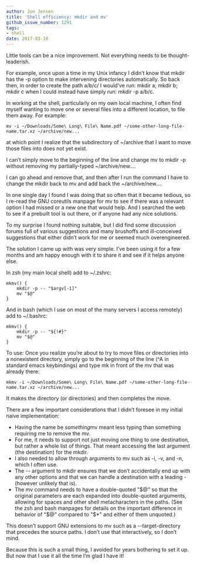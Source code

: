 ```yaml
---
author: Jon Jensen
title: 'Shell efficiency: mkdir and mv'
github_issue_number: 1291
tags:
- shell
date: 2017-03-10
---
```


Little tools can be a nice improvement. Not everything needs to be thought-leaderish.

For example, once upon a time in my Unix infancy I didn’t know that mkdir has the -p option to make intervening directories automatically. So back then, in order to create the path a/b/c/ I would’ve run: mkdir a; mkdir b; mkdir c when I could instead have simply run: mkdir -p a/b/c.

In working at the shell, particularly on my own local machine, I often find myself wanting to move one or several files into a different location, to file them away. For example:

```shell
mv -i ~/Downloads/Some\ Long\ File\ Name.pdf ~/some-other-long-file-name.tar.xz ~/archive/new...
```

at which point I realize that the subdirectory of ~/archive that I want to move those files into does not yet exist.

I can’t simply move to the beginning of the line and change mv to mkdir -p without removing my partially-typed ~/archive/new....

I can go ahead and remove that, and then after I run the command I have to change the mkdir back to mv and add back the ~/archive/new....

In one single day I found I was doing that so often that it became tedious, so I re-read the GNU coreutils manpage for mv to see if there was a relevant option I had missed or a new one that would help. And I searched the web to see if a prebuilt tool is out there, or if anyone had any nice solutions.

To my surprise I found nothing suitable, but I did find some discussion forums full of various suggestions and many brushoffs and ill-conceived suggestions that either didn’t work for me or seemed much overengineered.

The solution I came up with was very simple. I’ve been using it for a few months and am happy enough with it to share it and see if it helps anyone else.

In zsh (my main local shell) add to ~/.zshrc:

```shell
mkmv() {
    mkdir -p -- "$argv[-1]"
    mv "$@"
}
```

And in bash (which I use on most of the many servers I access remotely) add to ~/.bashrc:

```shell
mkmv() {
    mkdir -p -- "${!#}"
    mv "$@"
}
```

To use: Once you realize you’re about to try to move files or directories into a nonexistent directory, simply go to the beginning of the line (^A in standard emacs keybindings) and type mk in front of the mv that was already there:

```shell
mkmv -i ~/Downloads/Some\ Long\ File\ Name.pdf ~/some-other-long-file-name.tar.xz ~/archive/new...
```

It makes the directory (or directories) and then completes the move.

There are a few important considerations that I didn’t foresee in my initial naive implementation:

- Having the name be *something*mv meant less typing than something requiring me to remove the mv.
- For me, it needs to support not just moving one thing to one destination, but rather a whole list of things. That meant accessing the last argument (the destination) for the mkdir.
- I also needed to allow through arguments to mv such as -i, -v, and -n, which I often use.
- The -- argument to mkdir ensures that we don’t accidentally end up with any other options and that we can handle a destination with a leading - (however unlikely that is).
- The mv command needs to have a double-quoted "$@" so that the original parameters are each expanded into double-quoted arguments, allowing for spaces and other shell metacharacters in the paths. (See the zsh and bash manpages for details on the important difference in behavior of "$@" compared to "$*" and either of them unquoted.)

This doesn’t support GNU extensions to mv such as a --target-directory that precedes the source paths. I don’t use that interactively, so I don’t mind.

Because this is such a small thing, I avoided for years bothering to set it up. But now that I use it all the time I’m glad I have it!
